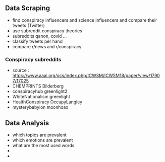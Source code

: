 ## Data Scraping ##
* find conspiracy influencers and science influencers and compare their tweets (Twitter)
* use subreddit conspiracy theories
* subreddits qanon, covid ...
* classify tweets per hand
* compare r/news and r/conspiracy

### Conspiracy subreddits ###
* source : https://www.aaai.org/ocs/index.php/ICWSM/ICWSM18/paper/view/17907/17025
* CHEMPRINTS Bilderberg
* conspiracyhub greenlight2
* WhiteNationalism greenlight
* HealthConspiracy OccupyLangley
* mysterybabylon moonhoax

## Data Analysis ##
* which topics are prevalent
* which emotions are prevalent
* what are the most used words
*
*
